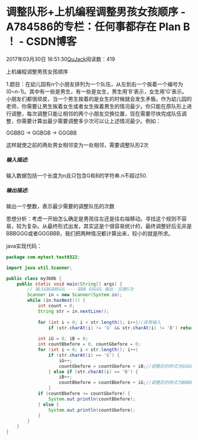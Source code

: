 # 调整队形+上机编程调整男孩女孩顺序 - A784586的专栏：任何事都存在 Plan B ！ - CSDN博客





2017年03月30日 16:51:30[QuJack](https://me.csdn.net/A784586)阅读数：419








> 
上机编程调整男孩女孩顺序


1.题目：在幼儿园有n个小朋友排列为一个队伍，从左到右一个挨着一个编号为(0~n-1)。其中有一些是男生，有一些是女生，男生用'B'表示，女生用'G'表示。小朋友们都很顽皮，当一个男生挨着的是女生的时候就会发生矛盾。作为幼儿园的老师，你需要让男生挨着女生或者女生挨着男生的情况最少。你只能在原队形上进行调整，每次调整只能让相邻的两个小朋友交换位置，现在需要尽快完成队伍调整，你需要计算出最少需要调整多少次可以让上述情况最少。例如：

GGBBG -> GGBGB -> GGGBB

这样就使之前的两处男女相邻变为一处相邻，需要调整队形2次



##### 输入描述:
输入数据包括一个长度为n且只包含G和B的字符串.n不超过50.
##### 输出描述:
输出一个整数，表示最少需要的调整队伍的次数



思想分析：考虑一开始怎么确定是男孩往左还是往右端移动。寻找这个规则不容易，较为复杂。从最终形式出发，其实这是个很容易统计的，最终调整好后无非是BBBGGG或者GGGBBB，我们把两种情况都计算出来，较小的就是所求。




java实现代码：



```java
package com.mytest.test0322;

import java.util.Scanner;

public class my360b {
	public static void main(String[] args) {
		// 输入GBGBBGGG ----BBB GGGGG 输出：交换5次
		Scanner in = new Scanner(System.in);
		while (in.hasNext()) {
			int count = 0;
			String str = in.nextLine();
			
			for (int i = 0; i < str.length(); i++)//异常输入
				if (str.charAt(i) != 'G' && str.charAt(i) != 'B') return;
			
			int iG = 0, iB = 0;
			int countBbefore = 0, countGbefore = 0;
			for (int i = 0; i < str.length(); i++)
				if (str.charAt(i) == 'G') {
					iG++;
					countGbefore = countGbefore + iB;//调整后的样式为GGGGBBB
				} else if (str.charAt(i) == 'B') {
					iB++;
					countBbefore = countBbefore + iG;//调整后的样式为BBBBGGGG
				}
			if (countBbefore <= countGbefore) {
				System.out.println(countBbefore);
			} else {
				System.out.println(countGbefore);
			}
		}
	}
}
```







